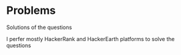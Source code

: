 # Problems
Solutions of the questions 

I perfer mostly HackerRank and HackerEarth platforms to solve the questions 
